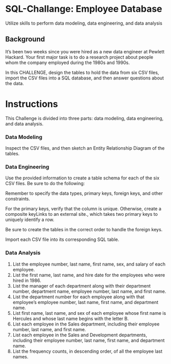 # SQL-Challange:  Employee Database

Utilize skills to perform data modeling, data engineering, and data analysis

## Background

It’s been two weeks since you were hired as a new data engineer at Pewlett Hackard. Your first major task is to do a research project about people whom the company employed during the 1980s and 1990s.

In this CHALLENGE, design the tables to hold the data from six CSV files, import the CSV files into a SQL database, and then answer questions about the data.


# Instructions

This Challenge is divided into three parts: data modeling, data engineering, and data analysis.

### Data Modeling

Inspect the CSV files, and then sketch an Entity Relationship Diagram of the tables. 

### Data Engineering

Use the provided information to create a table schema for each of the six CSV files. Be sure to do the following:

  Remember to specify the data types, primary keys, foreign keys, and other constraints.

  For the primary keys, verify that the column is unique. Otherwise, create a composite keyLinks to an external site., which takes two primary keys to uniquely identify a row.

  Be sure to create the tables in the correct order to handle the foreign keys.

Import each CSV file into its corresponding SQL table.


### Data Analysis

  1. List the employee number, last name, first name, sex, and salary of each employee.
  2. List the first name, last name, and hire date for the employees who were hired in 1986.
  3. List the manager of each department along with their department number, department name, employee number, last name, and first name.
  4. List the department number for each employee along with that employee’s employee number, last name, first name, and department name.
  5. List first name, last name, and sex of each employee whose first name is Hercules and whose last name begins with the letter B.
  6. List each employee in the Sales department, including their employee number, last name, and first name.
  7. List each employee in the Sales and Development departments, including their employee number, last name, first name, and department name.
  8. List the frequency counts, in descending order, of all the employee last names.
